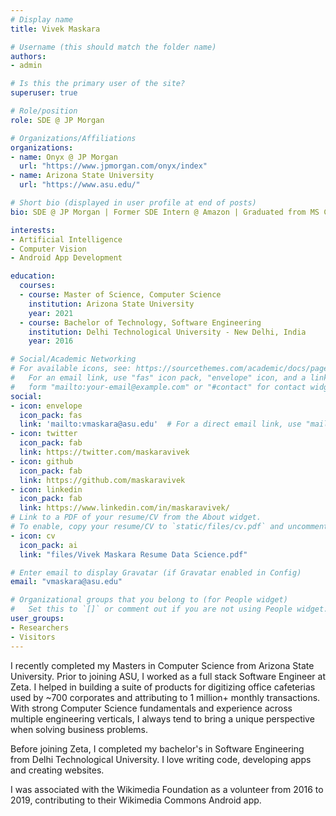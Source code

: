 ```yaml
---
# Display name
title: Vivek Maskara

# Username (this should match the folder name)
authors:
- admin

# Is this the primary user of the site?
superuser: true

# Role/position
role: SDE @ JP Morgan

# Organizations/Affiliations
organizations:
- name: Onyx @ JP Morgan
  url: "https://www.jpmorgan.com/onyx/index"
- name: Arizona State University
  url: "https://www.asu.edu/"

# Short bio (displayed in user profile at end of posts)
bio: SDE @ JP Morgan | Former SDE Intern @ Amazon | Graduated from MS CS @ ASU | Ex-Zeta

interests:
- Artificial Intelligence
- Computer Vision
- Android App Development

education:
  courses:
  - course: Master of Science, Computer Science
    institution: Arizona State University
    year: 2021
  - course: Bachelor of Technology, Software Engineering
    institution: Delhi Technological University - New Delhi, India
    year: 2016

# Social/Academic Networking
# For available icons, see: https://sourcethemes.com/academic/docs/page-builder/#icons
#   For an email link, use "fas" icon pack, "envelope" icon, and a link in the
#   form "mailto:your-email@example.com" or "#contact" for contact widget.
social:
- icon: envelope
  icon_pack: fas
  link: 'mailto:vmaskara@asu.edu'  # For a direct email link, use "mailto:test@example.org".
- icon: twitter
  icon_pack: fab
  link: https://twitter.com/maskaravivek
- icon: github
  icon_pack: fab
  link: https://github.com/maskaravivek
- icon: linkedin
  icon_pack: fab
  link: https://www.linkedin.com/in/maskaravivek/
# Link to a PDF of your resume/CV from the About widget.
# To enable, copy your resume/CV to `static/files/cv.pdf` and uncomment the lines below.
- icon: cv
  icon_pack: ai
  link: "files/Vivek Maskara Resume Data Science.pdf"

# Enter email to display Gravatar (if Gravatar enabled in Config)
email: "vmaskara@asu.edu"

# Organizational groups that you belong to (for People widget)
#   Set this to `[]` or comment out if you are not using People widget.
user_groups:
- Researchers
- Visitors
---
```


I recently completed my Masters in Computer Science from Arizona State University. Prior to joining ASU, I worked as a full stack Software Engineer at Zeta. I helped in building a suite of products for digitizing office cafeterias used by ~700 corporates and attributing to 1 million+ monthly transactions. With strong Computer Science fundamentals and experience across multiple engineering verticals, I always tend to bring a unique perspective when solving business problems.

Before joining Zeta, I completed my bachelor's in Software Engineering from Delhi Technological University. I love writing code, developing apps and creating websites.

I was associated with the Wikimedia Foundation as a volunteer from 2016 to 2019, contributing to their Wikimedia Commons Android app. 
